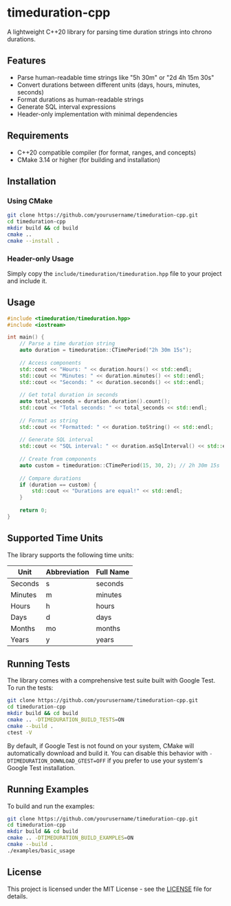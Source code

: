 # timeduration-cpp

A lightweight C++20 library for parsing time duration strings into chrono durations.

## Features

* Parse human-readable time strings like "5h 30m" or "2d 4h 15m 30s"
* Convert durations between different units (days, hours, minutes, seconds)
* Format durations as human-readable strings
* Generate SQL interval expressions
* Header-only implementation with minimal dependencies

## Requirements

* C++20 compatible compiler (for format, ranges, and concepts)
* CMake 3.14 or higher (for building and installation)

## Installation

### Using CMake

```bash
git clone https://github.com/yourusername/timeduration-cpp.git
cd timeduration-cpp
mkdir build && cd build
cmake ..
cmake --install .
```

### Header-only Usage

Simply copy the `include/timeduration/timeduration.hpp` file to your project and include it.

## Usage

```cpp
#include <timeduration/timeduration.hpp>
#include <iostream>

int main() {
    // Parse a time duration string
    auto duration = timeduration::CTimePeriod("2h 30m 15s");
    
    // Access components
    std::cout << "Hours: " << duration.hours() << std::endl;
    std::cout << "Minutes: " << duration.minutes() << std::endl;
    std::cout << "Seconds: " << duration.seconds() << std::endl;
    
    // Get total duration in seconds
    auto total_seconds = duration.duration().count();
    std::cout << "Total seconds: " << total_seconds << std::endl;
    
    // Format as string
    std::cout << "Formatted: " << duration.toString() << std::endl;
    
    // Generate SQL interval
    std::cout << "SQL interval: " << duration.asSqlInterval() << std::endl;
    
    // Create from components
    auto custom = timeduration::CTimePeriod(15, 30, 2); // 2h 30m 15s
    
    // Compare durations
    if (duration == custom) {
        std::cout << "Durations are equal!" << std::endl;
    }
    
    return 0;
}
```

## Supported Time Units

The library supports the following time units:

| Unit | Abbreviation | Full Name |
|------|--------------|-----------|
| Seconds | s | seconds |
| Minutes | m | minutes |
| Hours | h | hours |
| Days | d | days |
| Months | mo | months |
| Years | y | years |

## Running Tests

The library comes with a comprehensive test suite built with Google Test. To run the tests:

```bash
git clone https://github.com/yourusername/timeduration-cpp.git
cd timeduration-cpp
mkdir build && cd build
cmake .. -DTIMEDURATION_BUILD_TESTS=ON
cmake --build .
ctest -V
```

By default, if Google Test is not found on your system, CMake will automatically download and build it. You can disable this behavior with `-DTIMEDURATION_DOWNLOAD_GTEST=OFF` if you prefer to use your system's Google Test installation.

## Running Examples

To build and run the examples:

```bash
git clone https://github.com/yourusername/timeduration-cpp.git
cd timeduration-cpp
mkdir build && cd build
cmake .. -DTIMEDURATION_BUILD_EXAMPLES=ON
cmake --build .
./examples/basic_usage
```

## License

This project is licensed under the MIT License - see the [LICENSE](LICENSE) file for details.
